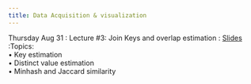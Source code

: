 ```yaml
---
title: Data Acquisition & visualization
---
```

Thursday Aug 31
: Lecture #3: Join Keys and overlap estimation
: [Slides](https://docs.google.com/presentation/d/1lgY6Wk4C9Xb7o0sdbFXntI3CwEX_WJTA/edit?usp=sharing&ouid=107445138954532774881&rtpof=true&sd=true)
:Topics: <br> &#x2022; Key estimation <br> &#x2022; Distinct value estimation <br> &#x2022;  Minhash and Jaccard similarity


